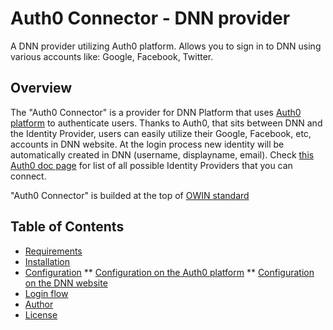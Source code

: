 # Auth0 Connector - DNN provider
A DNN provider utilizing Auth0 platform. Allows you to sign in to DNN using various accounts like: Google, Facebook, Twitter.

## Overview
The "Auth0 Connector" is a provider for DNN Platform that uses [Auth0 platform](https://auth0.com/) to authenticate users. Thanks to Auth0, that sits between DNN and the Identity Provider, users can easily utilize their Google, Facebook, etc, accounts in DNN website. At the login process new identity will be automatically created in DNN (username, displayname, email). Check [this Auth0 doc page](https://auth0.com/docs/connections) for list of all possible Identity Providers that you can connect.

"Auth0 Connector" is builded at the top of [OWIN standard](http://owin.org/)
    
## Table of Contents
* [Requirements](doc/Requirements.md)
* [Installation](doc/Installation.md)
* [Configuration](doc/Configuration.md)
    ** [Configuration on the Auth0 platform](doc/Configuration.md#configuration-at-the-auth0-platform)
    ** [Configuration on the DNN website](doc/Configuration.md#configuration-on-the-dnn-website)
* [Login flow](doc/LoginFlow.md)
* [Author](doc/Author.md)
* [License](doc/License.md)